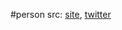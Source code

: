 #person 
src: [site](https://physics.mcmaster.ca/~cburgess/), [twitter](https://twitter.com/CburgesCliff) 

